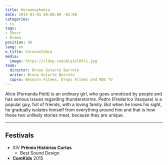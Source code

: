```yaml
---
title: Keraunophobia
date: 2014-01-01 00:00:00 -02:00
categories:
- tv
tags:
- Short
- Drama
position: 46
lang: en
o_title: Ceraunofobia
media:
  image: https://cldup.com/Aly1xl0fc1.jpg
team:
  director: Bruno Gularte Barreto
  writer: Bruno Gularte Barreto
  copro: Besouro Filmes, Drops Filmes and RBS TV
---
```


Alice (Fernanda Petit) is an ordinary girl, who goes unnoticed by people and has serious issues regarding thunderstorms. Pedro (Frederico Vasques) is a popular guy, full of friends, with a loving family. But when he loses his sight, he gradually isolates himself from everything around him and that is how these two unlikely stories meet, because they are unique.

---

## Festivals
* XIV **Prêmio Histórias Curtas**
  * Best Sound Design
* **ComKids** 2015
